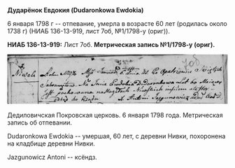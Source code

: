 **Дударёнок Евдокия (Dudaronkowa Ewdokia)**

6 января 1798 г -- отпевание, умерла в возрасте 60 лет (родилась около
1738 г) (НИАБ 136-13-919, лист 7об, №1/1798-у (ориг)).

**НИАБ 136-13-919:** Лист 7об. **Метрическая запись №1/1798-у (ориг).**

![](./media/3c275c267676f86e37b605911c70f7d305ca163d.png)

Дедиловичская Покровская церковь. 6 января 1798 года. Метрическая запись
об отпевании.

Dudaronkowa Ewdokia -- умершая, 60 лет, с деревни Нивки, похоронена на
кладбище деревни Нивки.

Jazgunowicz Antoni -- ксёндз.
